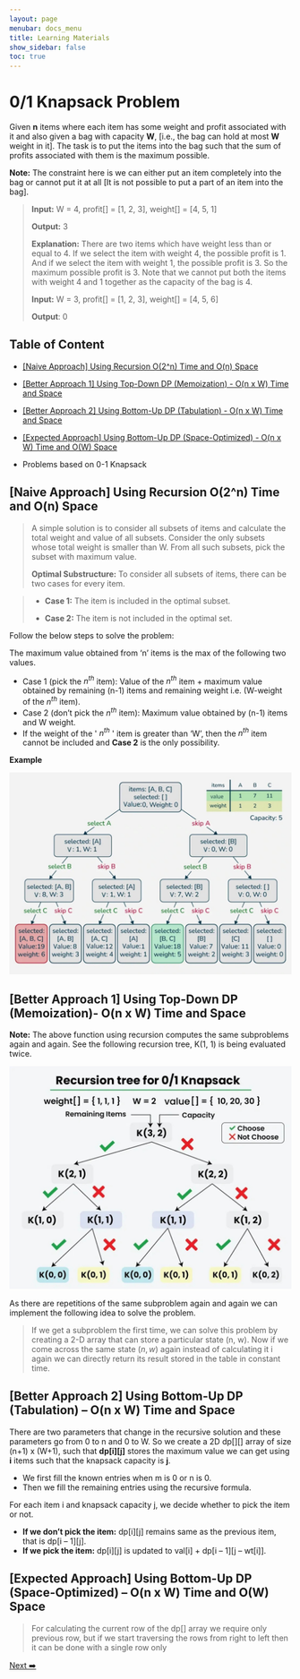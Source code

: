 ```yaml
---
layout: page
menubar: docs_menu
title: Learning Materials
show_sidebar: false
toc: true
---
```

# 0/1 Knapsack Problem
Given **n** items where each item has some weight and profit associated with it and also given a bag with capacity **W**, [i.e., the bag can hold at most **W** weight in it]. The task is to put the items into the bag such that the sum of profits associated with them is the maximum possible. 


**Note:** The constraint here is we can either put an item completely into the bag or cannot put it at all [It is not possible to put a part of an item into the bag].

> **Input:**  W = 4, profit[] = [1, 2, 3], weight[] = [4, 5, 1]
> 
> **Output:** 3
> 
>**Explanation:** There are two items which have weight less than or equal to 4. If we select the item with weight 4, the possible profit is 1. And if we select the item with weight 1, the possible profit is 3. So the maximum possible profit is 3. Note that we cannot put both the items with weight 4 and 1 together as the capacity of the bag is 4.
>
>
>**Input:** W = 3, profit[] = [1, 2, 3], weight[] = [4, 5, 6]
> 
>**Output**: 0

## Table of Content

* [[Naive Approach] Using Recursion O(2^n) Time and O(n) Space](#-naive-approach-using-recursion-o2n-time-and-on-space)
  
* [[Better Approach 1] Using Top-Down DP (Memoization) - O(n x W) Time and Space](#-using-top-down-dp-memoization---nx-w-time-and-space)
* [[Better Approach 2] Using Bottom-Up DP (Tabulation) - O(n x W) Time and Space](#using-bottom-up-dp-tabulation---nx-w-time-and-space)
* [[Expected Approach] Using Bottom-Up DP (Space-Optimized) - O(n x W) Time and O(W) Space](#-using-bottom-up-dp-space-optimized---nx-w-time-and-w-space)
* Problems based on 0-1 Knapsack

## [Naive Approach] Using Recursion O(2^n) Time and O(n) Space
> A simple solution is to consider all subsets of items and calculate the total weight and value of all subsets. Consider the only subsets whose total weight is smaller than W. From all such subsets, pick the subset with maximum value.
>
> **Optimal Substructure:** To consider all subsets of items, there can be two cases for every item. 


> * **Case 1:** The item is included in the optimal subset.
>   
>  * **Case 2:** The item is not included in the optimal set.
  
Follow the below steps to solve the problem:

The maximum value obtained from ‘n’ items is the max of the following two values. 

* Case 1 (pick the $n^{th}$ item): Value of the $n^{th}$ item + maximum value obtained by remaining (n-1) items and remaining weight i.e. (W-weight of the $n^{th}$ item).
* Case 2 (don’t pick the $n^{th}$ item): Maximum value obtained by (n-1) items and W weight.
* If the weight of the ' $n^{th}$ ' item is greater than ‘W’, then the $n^{th}$ item cannot be included and **Case 2** is the only possibility.

**Example**

![ Knapsack Problem 1](https://github.com/ADBMS620/Data-cloud02/blob/master/docs/week-5/Knapsack%20Problem/Knapsack%20Problem%201.jpg?raw=true)

## [Better Approach 1] Using Top-Down DP (Memoization)- O(n x W) Time and Space

**Note:** The above function using recursion computes the same subproblems again and again. See the following recursion tree, K(1, 1) is being evaluated twice.

![ Knapsack Problem 2](https://github.com/ADBMS620/Data-cloud02/blob/master/docs/week-5/Knapsack%20Problem/Knapsack%20Problem%202.jpg?raw=true)

As there are repetitions of the same subproblem again and again we can implement the following idea to solve the problem.

> If we get a subproblem the first time, we can solve this problem by creating a 2-D array that can store a particular state (n, w). Now if we come across the same state $(n, w)$ again instead of calculating it i again we can directly return its result stored in the table in constant time.

## [Better Approach 2] Using Bottom-Up DP (Tabulation) – O(n x W) Time and Space

There are two parameters that change in the recursive solution and these parameters go from 0 to n and 0 to W. So we create a 2D dp[][] array of size (n+1) x (W+1), such that **dp[i][j]** stores the maximum value we can get using **i** items such that the knapsack capacity is **j**.

* We first fill the known entries when m is 0 or n is 0.
* Then we fill the remaining entries using the recursive formula.

For each item i and knapsack capacity j, we decide whether to pick the item or not.

* **If we don’t pick the item:** dp[i][j] remains same as the previous item, that is dp[i – 1][j].
* **If we pick the item:** dp[i][j] is updated to val[i] + dp[i – 1][j – wt[i]].

## [Expected Approach] Using Bottom-Up DP (Space-Optimized) – O(n x W) Time and O(W) Space
> For calculating the current row of the dp[] array we require only previous row, but if we start traversing the rows from right to left then it can be done with a single row only

[Next ➡️](/Data-cloud02/docs/week-5/knapsack-problem-page2)





